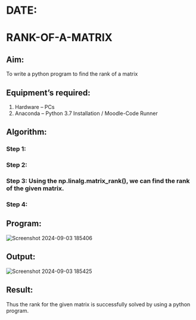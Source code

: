 # DATE:
# RANK-OF-A-MATRIX
## Aim:
To write a python program to find the rank of a matrix
## Equipment’s required:
1. 	Hardware – PCs
2. 	Anaconda – Python 3.7 Installation / Moodle-Code Runner
## Algorithm:
### Step 1: 
### Step 2: 
### Step 3: Using the np.linalg.matrix_rank(), we can find the rank of the given matrix.
### Step 4: 
## Program:
![Screenshot 2024-09-03 185406](https://github.com/user-attachments/assets/83c531ce-1b4a-4e62-a5af-01968f744051)

## Output:
![Screenshot 2024-09-03 185425](https://github.com/user-attachments/assets/bfc13d4a-9ca0-4d83-91ba-f23ca97915ab)

## Result:
Thus the rank for the given matrix is successfully solved by  using a python program.

